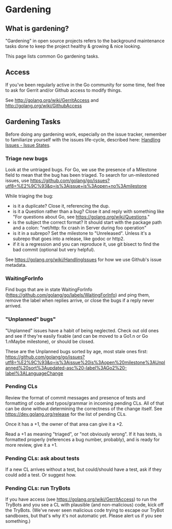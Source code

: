 # Gardening

## What is gardening?

"Gardening" in open source projects refers to the background maintenance tasks done to keep the project healthy & growing & nice looking.

This page lists common Go gardening tasks.

## Access

If you've been regularly active in the Go community for some time, feel free to ask for Gerrit and/or Github access to modify things.

See http://golang.org/wiki/GerritAccess and http://golang.org/wiki/GithubAccess

## Gardening Tasks

Before doing any gardening work, especially on the issue tracker, remember to familiarize yourself with the issues life-cycle, described here: [Handling Issues - Issue States](https://github.com/golang/go/wiki/HandlingIssues#issue-states).

### Triage new bugs

Look at the untriaged bugs. For Go, we use the presence of a Milestone field to mean that the bug has been triaged. To search for un-milestoned issues, use https://github.com/golang/go/issues?utf8=%E2%9C%93&q=is%3Aissue+is%3Aopen+no%3Amilestone

While triaging the bug:

* is it a duplicate? Close it, referencing the dup.
* is it a Question rather than a bug? Close it and reply with something like "For questions about Go, see https://golang.org/wiki/Questions." 
* is the subject the correct format? It should start with the package path and a colon: "net/http: fix crash in Server during foo operation"
* is it in a subrepo? Set the milestone to "Unreleased". Unless it's a subrepo that goes into a release, like godoc or http2.
* if it is a regression and you can reproduce it, use git bisect to find the bad commit (optional but very helpful).

See https://golang.org/wiki/HandlingIssues for how we use Github's issue metadata.

### WaitingForInfo

Find bugs that are in state WaitingForInfo (https://github.com/golang/go/labels/WaitingForInfo) and ping them, remove the label when replies arrive, or close the bugs if a reply never arrived.

### "Unplanned" bugs"

"Unplanned" issues have a habit of being neglected. Check out old ones and see if they're easily fixable (and can be moved to a Go1.n or Go 1.nMaybe milestone), or should be closed.

These are the Unplanned bugs sorted by age, most stale ones first: https://github.com/golang/go/issues?utf8=%E2%9C%93&q=is%3Aissue%20is%3Aopen%20milestone%3AUnplanned%20sort%3Aupdated-asc%20-label%3AGo2%20-label%3ALanguageChange
### Pending CLs

Review the format of commit messages and presence of tests and formatting of code and typos/grammar in incoming pending CLs. All of that can be done without determining the correctness of the change itself. See  https://dev.golang.org/release for the list of pending CLs.

Once it has a +1, the owner of that area can give it a +2.

Read a +1 as meaning "triaged", or "not obviously wrong". If it has tests, is formatted properly (references a bug number, probably), and is ready for more review, give it a +1.

### Pending CLs: ask about tests

If a new CL arrives without a test, but could/should have a test, ask if they could add a test. Or suggest how.

### Pending CLs: run TryBots

If you have access (see https://golang.org/wiki/GerritAccess) to run the TryBots and you see a CL with plausible (and non-malicious) code, kick off the TryBots. (We've never seen malicious code trying to escape our TryBot sandboxes, but that's why it's not automatic yet. Please alert us if you see something.)
